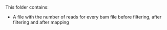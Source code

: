 This folder contains:
  - A file with the number of reads for every bam file before filtering, after filtering and after mapping 
  
